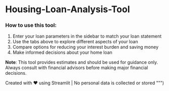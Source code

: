# Housing-Loan-Analysis-Tool
### How to use this tool:
1. Enter your loan parameters in the sidebar to match your loan statement
2. Use the tabs above to explore different aspects of your loan
3. Compare options for reducing your interest burden and saving money
4. Make informed decisions about your home loan

**Note**: This tool provides estimates and should be used for guidance only. Always consult with financial advisors before making major financial decisions.

Created with ❤️ using Streamlit | No personal data is collected or stored
""")
